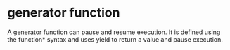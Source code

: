 # generator function

A generator function can pause and resume execution. It is defined using the function* syntax and uses yield to return a value and pause execution.
